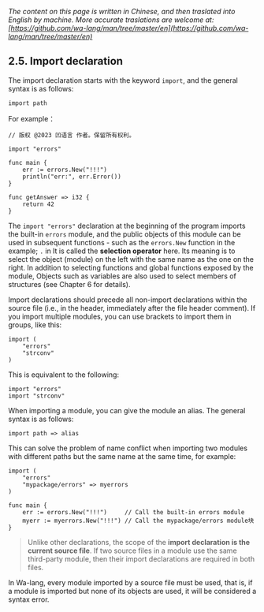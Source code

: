 *The content on this page is written in Chinese, and then traslated into English by machine. More accurate traslations are welcome at: [https://github.com/wa-lang/man/tree/master/en](https://github.com/wa-lang/man/tree/master/en)*

## 2.5. Import declaration

The import declaration starts with the keyword `import`, and the general syntax is as follows:

```wa
import path
```

For example：

```wa
// 版权 @2023 凹语言 作者。保留所有权利。

import "errors"

func main {
    err := errors.New("!!!")
    println("err:", err.Error())
}

func getAnswer => i32 {
    return 42
}
```

The `import "errors"` declaration at the beginning of the program imports the built-in `errors` module, and the public objects of this module can be used in subsequent functions - such as the `errors.New` function in the example; `.` in It is called the **selection operator** here. Its meaning is to select the object (module) on the left with the same name as the one on the right. In addition to selecting functions and global functions exposed by the module, Objects such as variables are also used to select members of structures (see Chapter 6 for details).

Import declarations should precede all non-import declarations within the source file (i.e., in the header, immediately after the file header comment). If you import multiple modules, you can use brackets to import them in groups, like this:

```wa
import (
    "errors"
    "strconv"
)
```

This is equivalent to the following:

```wa
import "errors"
import "strconv"
```

When importing a module, you can give the module an alias. The general syntax is as follows:

```wa
import path => alias
```

This can solve the problem of name conflict when importing two modules with different paths but the same name at the same time, for example:

```wa
import (
    "errors"
    "mypackage/errors" => myerrors
)

func main {
    err := errors.New("!!!")     // Call the built-in errors module
    myerr := myerrors.New("!!!") // Call the mypackage/errors module块
}
```

> Unlike other declarations, the scope of the **import declaration is the current source file**. If two source files in a module use the same third-party module, then their import declarations are required in both files.

In Wa-lang, every module imported by a source file must be used, that is, if a module is imported but none of its objects are used, it will be considered a syntax error.